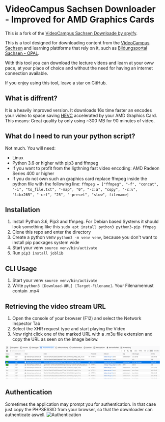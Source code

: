 # VideoCampus Sachsen Downloader - Improved for AMD Graphics Cards
This is a fork of the [VideoCampus Sachsen Downloade by spylfy](https://github.com/spyfly/videocampus-sachsen-downloader).

This is a tool designed for downloading content from the [VideoCampus Sachsen](https://videocampus.sachsen.de/) and learning plattforms that rely on it, such as [Bildungsportal Sachsen - OPAL](https://bildungsportal.sachsen.de/opal).

With this tool you can download the lecture videos and learn at your oww pace, at your place of choice and without the need for having an internet connection available.

If you enjoy using this tool, leave a star on GitHub.

## What is diffrent?
It is a heavily improved version. It downloads 16x time faster an encodes your video to space saving [HEVC](https://de.wikipedia.org/wiki/High_Efficiency_Video_Coding) accelerated by your AMD Graphics Card. This means: Great quality by only using ~300 MB for 90 minutes of video.

## What do I need to run your python script?
Not much. You will need:
- Linux
- Python 3.6 or higher with pip3 and ffmpeg
- If you want to profit from the ligthning fast video encoding: AMD Radeon Series 400 or higher
- If you do not own such an graphics card replace ffmpeg inside the python file with the following line: `ffmpeg = ["ffmpeg", "-f", "concat", "-i", "ts_file.txt", "-map", "0", "-c:a", "copy", "-c:v", "libx265", "-crf", "25", "-preset", "slow", filename]`


## Installation
1. Install Python 3.6, Pip3 and ffmpeg. For Debian based Systems it should look something like this `sudo apt install python3 python3-pip ffmpeg`
3. Clone this repo and enter the directory
4. Create a python venv `python3 -m venv venv`, because you don't want to install pip packages system wide
5. Start your venv `source venv/bin/activate`
6. Run `pip3 install joblib`


## CLI Usage
1. Start your venv `source venv/bin/activate`
2. Write `python3 [Download-URL] [Target-Filename]`. Your Filenamemust contain .mp4

## Retrieving the video stream URL
1. Open the console of your browser (F12) and select the Network Inspector Tab
2. Select the XHR request type and start playing the Video
3. Now right click one of the marked URL with a .m3u file extension and copy the URL as seen on the image below.

![Example](./example.png "Network Inspector Example")

## Authentication
Sometimes the application may prompt you for authentication. In that case just copy the PHPSESSID from your browser, so that the downloader can authenticate aswell.
![Authentication](./auth.png "Authentication Example")
